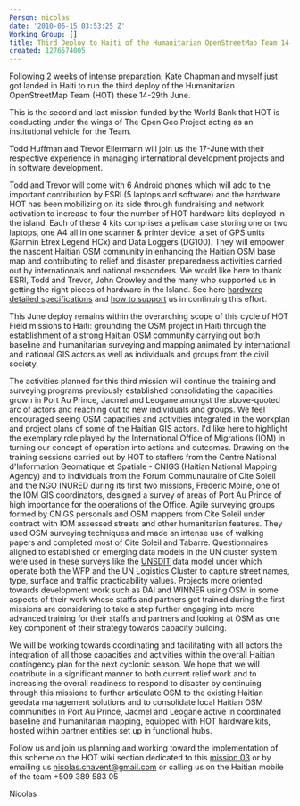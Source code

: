 ```yaml
---
Person: nicolas
date: '2010-06-15 03:53:25 Z'
Working Group: []
title: Third Deploy to Haiti of the Humanitarian OpenStreetMap Team 14-29 June
created: 1276574005
---
```

<p>Following 2 weeks of intense preparation, Kate Chapman and myself just got landed in Haiti to run the third deploy of the Humanitarian OpenStreetMap Team (HOT) these 14-29th June.</p><p>This is the second and last mission funded by the World Bank that HOT is conducting under the wings of The Open Geo Project acting as an institutional vehicle for the Team.</p><p>Todd Huffman and Trevor Ellermann will join us the 17-June with their respective experience in managing international development projects and in software development.</p><p>Todd and Trevor will come with 6 Android phones which will add to the important contribution by ESRI (5 laptops and software) and the hardware HOT has been mobilizing on its side through fundraising and network activation to increase to four the number of HOT hardware kits deployed in the island. Each of these 4 kits comprises a pelican case storing one or two laptops, one A4 all in one scanner &amp; printer device, a set of GPS units (Garmin Etrex Legend HCx) and Data Loggers (DG100). They will empower the nascent Haitian OSM community in enhancing the Haitian OSM base map and contributing to relief and disaster preparedness activities carried out by internationals and national responders. We would like here to thank ESRI, Todd and Trevor, John Crowley and the many who supported us in getting the right pieces of hardware in the Island. See here <a id="paut" title="hardware detailed specifications" href="http://spreadsheets.google.com/ccc?key=0AiiWbdZM9wnIdEZIWW5yLWRrdjl0WGN1MXIxRkxGVkE&amp;hl=en#gid=3">hardware detailed specifications</a> and <a id="rmcl" title="how to support" href="../?page_id=13">how to support</a> us in continuing this effort.</p><p>This June deploy remains within the overarching scope of this cycle of HOT Field missions to Haiti: grounding the OSM project in Haiti through the establishment of a strong Haitian OSM community carrying out both baseline and humanitarian surveying and mapping animated by international and national GIS actors as well as individuals and groups from the civil society.</p><p>The activities planned for this third mission will continue the training and surveying programs previously established consolidating the capacities grown in Port Au Prince, Jacmel and Leogane amongst the above-quoted arc of actors and reaching out to new individuals and groups. We feel encouraged seeing OSM capacities and activities integrated in the workplan and project plans of some of the Haitian GIS actors. I'd like here to highlight the exemplary role played by the International Office of Migrations (IOM) in turning our concept of operation into actions and outcomes. Drawing on the training sessions carried out by HOT to staffers from the Centre National d'Information Geomatique et Spatiale - CNIGS (Haitian National Mapping Agency) and to individuals from the Forum Communautaire of Cite Soleil and the NGO INURED during its first two missions, Frederic Moine, one of the IOM GIS coordinators, designed a survey of areas of Port Au Prince of high importance for the operations of the Office. Agile surveying groups formed by CNIGS personals and OSM mappers from Cite Soleil under contract with IOM assessed streets and other humanitarian features. They used OSM surveying techniques and made an intense use of walking papers and completed most of Cite Soleil and Tabarre. Questionnaires aligned to established or emerging data models in the UN cluster system were used in these surveys like the <a id="j.h0" title="UNSDIT" href="http://www.logcluster.org/tools/mapcentre/unsdi/unsdi-t-v2.0">UNSDIT</a> data model under which operate both the WFP and the UN Logistics Cluster to capture street names, type, surface and traffic practicability values. Projects more oriented towards development work such as DAI and WINNER using OSM in some aspects of their work whose staffs and partners got trained during the first missions are considering to take a step further engaging into more advanced training for their staffs and partners and looking at OSM as one key component of their strategy towards capacity building.</p><p>We will be working towards coordinating and facilitating with all actors the integration of all those capacities and activities within the overall Haitian contingency plan for the next cyclonic season. We hope that we will contribute in a significant manner to both current relief work and to increasing the overall readiness to respond to disaster by continuing through this missions to further articulate OSM to the existing Haitian geodata management solutions and to consolidate local Haitian OSM communities in Port Au Prince, Jacmel and Leogane active in coordinated baseline and humanitarian mapping, equipped with HOT hardware kits, hosted within partner entities set up in functional hubs.</p><p>Follow us and join us planning and working toward the implementation of this scheme on the HOT wiki section dedicated to this <a id="xkaz" title="mission 03" href="http://wiki.openstreetmap.org/wiki/Humanitarian_OSM_Team/Haiti_Strategy_And_Proposal/Mission_3">mission 03</a> or by emailing us <a href="mailto:nicolas.chavent@gmail.com">nicolas.chavent@gmail.com</a> or calling us on the Haitian mobile of the team +509 389 583 05</p><p>Nicolas</p>
